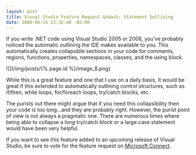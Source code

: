 ```yaml
---
layout: post
title: Visual Studio Feature Request &ndash; Statement Outlining
date: 2008-06-16 23:32:48 -05:00
---
```


If you write .NET code using Visual Studio 2005 or 2008, you've probably noticed the automatic outlining the IDE makes available to you. This automatically creates collapsible sections in your code for comments, regions, functions, properties, namespaces, classes, and the using block.

![](/img/posts/{% page.id %}/image_8.png) 

While this is a great feature and one that I use on a daily basis, it would be great if this extended to automatically outlining control structures, such as if/then, while loops, for/foreach loops, try/catch blocks, etc.

The purists out there might argue that if you need this collapsibility then your code is too long...and they are probably right. However, the purist point of view is not always a pragmatic one. There are numerous times where being able to collapse a long try/catch block or a large case statement would have been very helpful.

If you want to see this feature added to an upcoming release of Visual Studio, be sure to vote for the feature request on [Microsoft Connect](https://connect.microsoft.com/VisualStudio/feedback/ViewFeedback.aspx?FeedbackID=351060 "https://connect.microsoft.com/VisualStudio/feedback/ViewFeedback.aspx?FeedbackID=351060").
